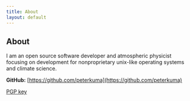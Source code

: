 ```yaml
---
title: About
layout: default
---
```


## About

I am an open source software developer and atmospheric physicist focusing on
development for nonproprietary unix-like operating systems and climate science.

**GitHub:** [https://github.com/peterkuma](https://github.com/peterkuma)

[PGP key](/pgp/peterkuma.asc)
